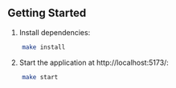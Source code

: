 ## Getting Started

1. Install dependencies:  
``` bash
    make install  
```
2. Start the application at http://localhost:5173/:  
``` bash
    make start  
```

